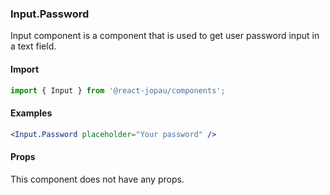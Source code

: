### Input.Password

Input component is a component that is used to get user password input in a text field.

#### Import

```jsx
import { Input } from '@react-jopau/components';
```

#### Examples

```jsx
<Input.Password placeholder="Your password" />
```

#### Props

This component does not have any props.
